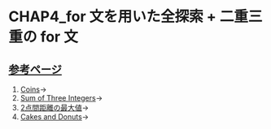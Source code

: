 # CHAP4_for 文を用いた全探索 + 二重三重の for 文

[参考ページ](https://t.ly/vYj3b)
---
1. [Coins](https://atcoder.jp/contests/abc087/tasks/abc087_b)→
1. [Sum of Three Integers](https://atcoder.jp/contests/abc051/tasks/abc051_b)→
1. [2点間距離の最大値](https://atcoder.jp/contests/arc004/tasks/arc004_1)→
1. [Cakes and Donuts](https://atcoder.jp/contests/abc105/tasks/abc105_b)→
